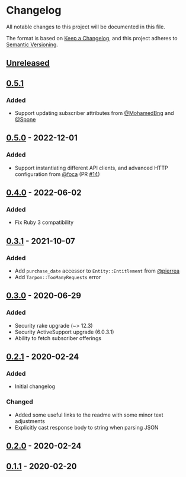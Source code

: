 # Changelog
All notable changes to this project will be documented in this file.

The format is based on [Keep a Changelog](https://keepachangelog.com/en/1.0.0/),
and this project adheres to [Semantic Versioning](https://semver.org/spec/v2.0.0.html).

## [Unreleased](https://github.com/fishbrain/tarpon/compare/v0.5.1...HEAD)

## [0.5.1](https://github.com/fishbrain/tarpon/compare/v0.5.0...v0.5.1)

### Added
- Support updating subscriber attributes from [@MohamedBng](https://github.com/MohamedBng) and [@Spone](https://github.com/Spone)

## [0.5.0](https://github.com/fishbrain/tarpon/compare/v0.4.0...v0.5.0) - 2022-12-01

### Added
- Support instantiating different API clients, and advanced HTTP configuration from [@foca](https://github.com/foca) (PR [#14](https://github.com/fishbrain/tarpon/pull/14))

## [0.4.0](https://github.com/fishbrain/tarpon/compare/v0.3.1...v0.4.0) - 2022-06-02

### Added
- Fix Ruby 3 compatibility

## [0.3.1](https://github.com/fishbrain/tarpon/compare/v0.3.0...v0.3.1) - 2021-10-07

### Added
- Add `purchase_date` accessor to `Entity::Entitlement` from [@pierrea](https://github.com/pierrea)
- Add `Tarpon::TooManyRequests` error

## [0.3.0](https://github.com/fishbrain/tarpon/compare/v0.2.1...v0.3.0) - 2020-06-29

### Added
- Security rake upgrade (~> 12.3)
- Security ActiveSupport upgrade (6.0.3.1)
- Ability to fetch subscriber offerings

## [0.2.1](https://github.com/fishbrain/tarpon/compare/v0.2.0...v0.2.1) - 2020-02-24

### Added
- Initial changelog

### Changed
- Added some useful links to the readme with some minor text adjustments
- Explicitly cast response body to string when parsing JSON

## [0.2.0](https://github.com/fishbrain/tarpon/compare/v0.1.1...v0.2.0) - 2020-02-24

## [0.1.1](https://github.com/fishbrain/tarpon/compare/v0.1.0...v0.1.1) - 2020-02-20
